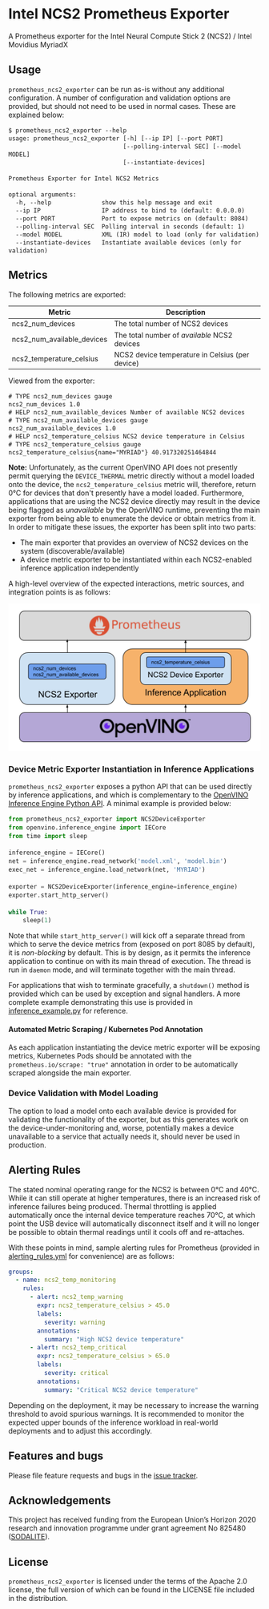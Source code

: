 # Intel NCS2 Prometheus Exporter

A Prometheus exporter for the Intel Neural Compute Stick 2 (NCS2) / Intel Movidius MyriadX

## Usage

`prometheus_ncs2_exporter` can be run as-is without any additional configuration. A number of configuration and
validation options are provided, but should not need to be used in normal cases. These are explained below:

```
$ prometheus_ncs2_exporter --help
usage: prometheus_ncs2_exporter [-h] [--ip IP] [--port PORT]
                                [--polling-interval SEC] [--model MODEL]
                                [--instantiate-devices]

Prometheus Exporter for Intel NCS2 Metrics

optional arguments:
  -h, --help              show this help message and exit
  --ip IP                 IP address to bind to (default: 0.0.0.0)
  --port PORT             Port to expose metrics on (default: 8084)
  --polling-interval SEC  Polling interval in seconds (default: 1)
  --model MODEL           XML (IR) model to load (only for validation)
  --instantiate-devices   Instantiate available devices (only for validation)
```

## Metrics

The following metrics are exported:

| Metric | Description |
|--------|-------------|
| ncs2_num_devices | The total number of NCS2 devices |
| ncs2_num_available_devices | The total number of *available* NCS2 devices |
| ncs2_temperature_celsius | NCS2 device temperature in Celsius (per device) |

Viewed from the exporter:

```
# TYPE ncs2_num_devices gauge
ncs2_num_devices 1.0
# HELP ncs2_num_available_devices Number of available NCS2 devices
# TYPE ncs2_num_available_devices gauge
ncs2_num_available_devices 1.0
# HELP ncs2_temperature_celsius NCS2 device temperature in Celsius
# TYPE ncs2_temperature_celsius gauge
ncs2_temperature_celsius{name="MYRIAD"} 40.917320251464844
```

**Note:** Unfortunately, as the current OpenVINO API does not presently permit querying the `DEVICE_THERMAL` metric
directly without a model loaded onto the device, the `ncs2_temperature_celsius` metric will, therefore, return 0°C for
devices that don't presently have a model loaded. Furthermore, applications that are using the NCS2 device directly
may result in the device being flagged as *unavailable* by the OpenVINO runtime, preventing the main exporter from
being able to enumerate the device or obtain metrics from it. In order to mitigate these issues, the exporter has been
split into two parts:

- The main exporter that provides an overview of NCS2 devices on the system (discoverable/available)
- A device metric exporter to be instantiated within each NCS2-enabled inference application independently

A high-level overview of the expected interactions, metric sources, and integration points is as follows:

![NCS2 Exporter Overview][overview]

### Device Metric Exporter Instantiation in Inference Applications

`prometheus_ncs2_exporter` exposes a python API that can be used directly by inference applications, and which is
complementary to the [OpenVINO Inference Engine Python API][inference_api]. A minimal example is provided below:

```python
from prometheus_ncs2_exporter import NCS2DeviceExporter
from openvino.inference_engine import IECore
from time import sleep

inference_engine = IECore()
net = inference_engine.read_network('model.xml', 'model.bin')
exec_net = inference_engine.load_network(net, 'MYRIAD')

exporter = NCS2DeviceExporter(inference_engine=inference_engine)
exporter.start_http_server()

while True:
    sleep(1)
```

Note that while `start_http_server()` will kick off a separate thread from which to serve the device metrics from
(exposed on port 8085 by default), it is *non-blocking* by default. This is by design, as it permits the inference
application to continue on with its main thread of execution. The thread is run in `daemon` mode, and will terminate
together with the main thread.

For applications that wish to terminate gracefully, a `shutdown()` method is provided which can be used by exception
and signal handlers. A more complete example demonstrating this use is provided in [inference_example.py][inference_example]
for reference.

#### Automated Metric Scraping / Kubernetes Pod Annotation

As each application instantiating the device metric exporter will be exposing metrics, Kubernetes Pods should be
annotated with the `prometheus.io/scrape: "true"` annotation in order to be automatically scraped alongside the main
exporter.

### Device Validation with Model Loading

The option to load a model onto each available device is provided for
validating the functionality of the exporter, but as this generates work on the device-under-monitoring and, worse,
potentially makes a device unavailable to a service that actually needs it, should never be used in production.

## Alerting Rules

The stated nominal operating range for the NCS2 is between 0°C and 40°C. While it can still operate at higher
temperatures, there is an increased risk of inference failures being produced. Thermal throttling is applied
automatically once the internal device temperature reaches 70°C, at which point the USB device will automatically
disconnect itself and it will no longer be possible to obtain thermal readings until it cools off and re-attaches.

With these points in mind, sample alerting rules for Prometheus (provided in [alerting_rules.yml][alerting_rules]
for convenience) are as follows:

```yaml
groups:
  - name: ncs2_temp_monitoring
    rules:
      - alert: ncs2_temp_warning
        expr: ncs2_temperature_celsius > 45.0
        labels:
          severity: warning
        annotations:
          summary: "High NCS2 device temperature"
      - alert: ncs2_temp_critical
        expr: ncs2_temperature_celsius > 65.0
        labels:
          severity: critical
        annotations:
          summary: "Critical NCS2 device temperature"
```

Depending on the deployment, it may be necessary to increase the warning threshold to avoid spurious warnings. It is
recommended to monitor the expected upper bounds of the inference workload in real-world deployments and to adjust this
accordingly.

## Features and bugs

Please file feature requests and bugs in the [issue tracker][tracker].

## Acknowledgements

This project has received funding from the European Union’s Horizon 2020 research and innovation programme under grant
agreement No 825480 ([SODALITE]).

## License

`prometheus_ncs2_exporter` is licensed under the terms of the Apache 2.0 license, the full
version of which can be found in the LICENSE file included in the distribution.

[overview]: https://raw.githubusercontent.com/adaptant-labs/prometheus_ncs2_exporter/master/overview.png
[tracker]: https://github.com/adaptant-labs/prometheus_ncs2_exporter/issues
[SODALITE]: https://sodalite.eu
[alerting_rules]: https://raw.githubusercontent.com/adaptant-labs/prometheus_ncs2_exporter/master/alerting_rules.yml
[inference_api]: https://docs.openvinotoolkit.org/2021.1/ie_python_api/annotated.html
[inference_example]: https://raw.githubusercontent.com/adaptant-labs/prometheus_ncs2_exporter/master/inference_example.py
